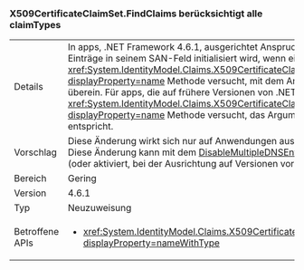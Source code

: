 ### <a name="x509certificateclaimsetfindclaims-considers-all-claimtypes"></a>X509CertificateClaimSet.FindClaims berücksichtigt alle claimTypes

|   |   |
|---|---|
|Details|In apps, .NET Framework 4.6.1, ausgerichtet Anspruchssatz über ein Zertifikat mit mehreren DNS-Einträge in seinem SAN-Feld initialisiert wird, wenn ein X509, die <xref:System.IdentityModel.Claims.X509CertificateClaimSet.FindClaims(System.String,System.String)?displayProperty=name> Methode versucht, mit dem Argument ClaimType mit allen DNS-Einträgen überein. Für apps, die auf frühere Versionen von .NET Framework abzielen die <xref:System.IdentityModel.Claims.X509CertificateClaimSet.FindClaims(System.String,System.String)?displayProperty=name> Methode versucht, das Argument ClaimType nur mit den letzten DNS-Eintrag entspricht.|
|Vorschlag|Diese Änderung wirkt sich nur auf Anwendungen aus, die auf .NET Framework 4.6.1 ausgerichtet sind. Diese Änderung kann mit dem [DisableMultipleDNSEntries](~/docs/framework/migration-guide/mitigation-x509certificateclaimset-findclaims-method.md#mitigation)-Kompatibilitätsschalter deaktiviert werden (oder aktiviert, bei der Ausrichtung auf Versionen vor 4.6.1).|
|Bereich|Gering|
|Version|4.6.1|
|Typ|Neuzuweisung|
|Betroffene APIs|<ul><li><xref:System.IdentityModel.Claims.X509CertificateClaimSet.FindClaims(System.String,System.String)?displayProperty=nameWithType></li></ul>|

